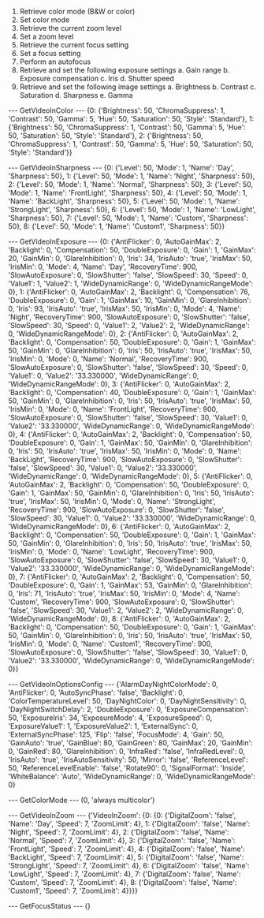1. Retrieve color mode (B&W or color)
2. Set color mode
3. Retrieve the current zoom level
4. Set a zoom level
5. Retrieve the current focus setting
6. Set a focus setting
7. Perform an autofocus
8. Retrieve and set the following exposure settings
    a. Gain range
    b. Exposure compensation
    c. Iris
    d. Shutter speed
9. Retrieve and set the following image settings
    a. Brightness
    b. Contrast
    c. Saturation
    d. Sharpness
    e. Gamma




--- GetVideoInColor ---
{0: {'Brightness': 50, 'ChromaSuppress': 1, 'Contrast': 50, 'Gamma': 5, 'Hue': 50, 'Saturation': 50, 'Style': 'Standard'}, 1: {'Brightness': 50, 'ChromaSuppress': 1, 'Contrast': 50, 'Gamma': 5, 'Hue': 50, 'Saturation': 50, 'Style': 'Standard'}, 2: {'Brightness': 50, 'ChromaSuppress': 1, 'Contrast': 50, 'Gamma': 5, 'Hue': 50, 'Saturation': 50, 'Style': 'Standard'}}

--- GetVideoInSharpness ---
{0: {'Level': 50, 'Mode': 1, 'Name': 'Day', 'Sharpness': 50}, 1: {'Level': 50, 'Mode': 1, 'Name': 'Night', 'Sharpness': 50}, 2: {'Level': 50, 'Mode': 1, 'Name': 'Normal', 'Sharpness': 50}, 3: {'Level': 50, 'Mode': 1, 'Name': 'FrontLight', 'Sharpness': 50}, 4: {'Level': 50, 'Mode': 1, 'Name': 'BackLight', 'Sharpness': 50}, 5: {'Level': 50, 'Mode': 1, 'Name': 'StrongLight', 'Sharpness': 50}, 6: {'Level': 50, 'Mode': 1, 'Name': 'LowLight', 'Sharpness': 50}, 7: {'Level': 50, 'Mode': 1, 'Name': 'Custom', 'Sharpness': 50}, 8: {'Level': 50, 'Mode': 1, 'Name': 'Custom1', 'Sharpness': 50}}

--- GetVideoInExposure ---
{0: {'AntiFlicker': 0, 'AutoGainMax': 2, 'Backlight': 0, 'Compensation': 50, 'DoubleExposure': 0, 'Gain': 1, 'GainMax': 20, 'GainMin': 0, 'GlareInhibition': 0, 'Iris': 34, 'IrisAuto': 'true', 'IrisMax': 50, 'IrisMin': 0, 'Mode': 4, 'Name': 'Day', 'RecoveryTime': 900, 'SlowAutoExposure': 0, 'SlowShutter': 'false', 'SlowSpeed': 30, 'Speed': 0, 'Value1': 1, 'Value2': 1, 'WideDynamicRange': 0, 'WideDynamicRangeMode': 0}, 1: {'AntiFlicker': 0, 'AutoGainMax': 2, 'Backlight': 0, 'Compensation': 76, 'DoubleExposure': 0, 'Gain': 1, 'GainMax': 10, 'GainMin': 0, 'GlareInhibition': 0, 'Iris': 93, 'IrisAuto': 'true', 'IrisMax': 50, 'IrisMin': 0, 'Mode': 4, 'Name': 'Night', 'RecoveryTime': 900, 'SlowAutoExposure': 0, 'SlowShutter': 'false', 'SlowSpeed': 30, 'Speed': 0, 'Value1': 2, 'Value2': 2, 'WideDynamicRange': 0, 'WideDynamicRangeMode': 0}, 2: {'AntiFlicker': 0, 'AutoGainMax': 2, 'Backlight': 0, 'Compensation': 50, 'DoubleExposure': 0, 'Gain': 1, 'GainMax': 50, 'GainMin': 0, 'GlareInhibition': 0, 'Iris': 50, 'IrisAuto': 'true', 'IrisMax': 50, 'IrisMin': 0, 'Mode': 0, 'Name': 'Normal', 'RecoveryTime': 900, 'SlowAutoExposure': 0, 'SlowShutter': 'false', 'SlowSpeed': 30, 'Speed': 0, 'Value1': 0, 'Value2': '33.330000', 'WideDynamicRange': 0, 'WideDynamicRangeMode': 0}, 3: {'AntiFlicker': 0, 'AutoGainMax': 2, 'Backlight': 0, 'Compensation': 40, 'DoubleExposure': 0, 'Gain': 1, 'GainMax': 50, 'GainMin': 0, 'GlareInhibition': 0, 'Iris': 50, 'IrisAuto': 'true', 'IrisMax': 50, 'IrisMin': 0, 'Mode': 0, 'Name': 'FrontLight', 'RecoveryTime': 900, 'SlowAutoExposure': 0, 'SlowShutter': 'false', 'SlowSpeed': 30, 'Value1': 0, 'Value2': '33.330000', 'WideDynamicRange': 0, 'WideDynamicRangeMode': 0}, 4: {'AntiFlicker': 0, 'AutoGainMax': 2, 'Backlight': 0, 'Compensation': 50, 'DoubleExposure': 0, 'Gain': 1, 'GainMax': 50, 'GainMin': 0, 'GlareInhibition': 0, 'Iris': 50, 'IrisAuto': 'true', 'IrisMax': 50, 'IrisMin': 0, 'Mode': 0, 'Name': 'BackLight', 'RecoveryTime': 900, 'SlowAutoExposure': 0, 'SlowShutter': 'false', 'SlowSpeed': 30, 'Value1': 0, 'Value2': '33.330000', 'WideDynamicRange': 0, 'WideDynamicRangeMode': 0}, 5: {'AntiFlicker': 0, 'AutoGainMax': 2, 'Backlight': 0, 'Compensation': 50, 'DoubleExposure': 0, 'Gain': 1, 'GainMax': 50, 'GainMin': 0, 'GlareInhibition': 0, 'Iris': 50, 'IrisAuto': 'true', 'IrisMax': 50, 'IrisMin': 0, 'Mode': 0, 'Name': 'StrongLight', 'RecoveryTime': 900, 'SlowAutoExposure': 0, 'SlowShutter': 'false', 'SlowSpeed': 30, 'Value1': 0, 'Value2': '33.330000', 'WideDynamicRange': 0, 'WideDynamicRangeMode': 0}, 6: {'AntiFlicker': 0, 'AutoGainMax': 2, 'Backlight': 0, 'Compensation': 50, 'DoubleExposure': 0, 'Gain': 1, 'GainMax': 50, 'GainMin': 0, 'GlareInhibition': 0, 'Iris': 50, 'IrisAuto': 'true', 'IrisMax': 50, 'IrisMin': 0, 'Mode': 0, 'Name': 'LowLight', 'RecoveryTime': 900, 'SlowAutoExposure': 0, 'SlowShutter': 'false', 'SlowSpeed': 30, 'Value1': 0, 'Value2': '33.330000', 'WideDynamicRange': 0, 'WideDynamicRangeMode': 0}, 7: {'AntiFlicker': 0, 'AutoGainMax': 2, 'Backlight': 0, 'Compensation': 50, 'DoubleExposure': 0, 'Gain': 1, 'GainMax': 53, 'GainMin': 0, 'GlareInhibition': 0, 'Iris': 71, 'IrisAuto': 'true', 'IrisMax': 50, 'IrisMin': 0, 'Mode': 4, 'Name': 'Custom', 'RecoveryTime': 900, 'SlowAutoExposure': 0, 'SlowShutter': 'false', 'SlowSpeed': 30, 'Value1': 2, 'Value2': 2, 'WideDynamicRange': 0, 'WideDynamicRangeMode': 0}, 8: {'AntiFlicker': 0, 'AutoGainMax': 2, 'Backlight': 0, 'Compensation': 50, 'DoubleExposure': 0, 'Gain': 1, 'GainMax': 50, 'GainMin': 0, 'GlareInhibition': 0, 'Iris': 50, 'IrisAuto': 'true', 'IrisMax': 50, 'IrisMin': 0, 'Mode': 0, 'Name': 'Custom1', 'RecoveryTime': 900, 'SlowAutoExposure': 0, 'SlowShutter': 'false', 'SlowSpeed': 30, 'Value1': 0, 'Value2': '33.330000', 'WideDynamicRange': 0, 'WideDynamicRangeMode': 0}}

--- GetVideoInOptionsConfig ---
{'AlarmDayNightColorMode': 0, 'AntiFlicker': 0, 'AutoSyncPhase': 'false', 'Backlight': 0, 'ColorTemperatureLevel': 50, 'DayNightColor': 0, 'DayNightSensitivity': 0, 'DayNightSwitchDelay': 2, 'DoubleExposure': 0, 'ExposureCompensation': 50, 'ExposureIris': 34, 'ExposureMode': 4, 'ExposureSpeed': 0, 'ExposureValue1': 1, 'ExposureValue2': 1, 'ExternalSync': 0, 'ExternalSyncPhase': 125, 'Flip': 'false', 'FocusMode': 4, 'Gain': 50, 'GainAuto': 'true', 'GainBlue': 80, 'GainGreen': 80, 'GainMax': 20, 'GainMin': 0, 'GainRed': 80, 'GlareInhibition': 0, 'InfraRed': 'false', 'InfraRedLevel': 0, 'IrisAuto': 'true', 'IrisAutoSensitivity': 50, 'Mirror': 'false', 'ReferenceLevel': 50, 'ReferenceLevelEnable': 'false', 'Rotate90': 0, 'SignalFormat': 'Inside', 'WhiteBalance': 'Auto', 'WideDynamicRange': 0, 'WideDynamicRangeMode': 0}

--- GetColorMode ---
(0, 'always multicolor')

--- GetVideoInZoom ---
{'VideoInZoom': {0: {0: {'DigitalZoom': 'false', 'Name': 'Day', 'Speed': 7, 'ZoomLimit': 4}, 1: {'DigitalZoom': 'false', 'Name': 'Night', 'Speed': 7, 'ZoomLimit': 4}, 2: {'DigitalZoom': 'false', 'Name': 'Normal', 'Speed': 7, 'ZoomLimit': 4}, 3: {'DigitalZoom': 'false', 'Name': 'FrontLight', 'Speed': 7, 'ZoomLimit': 4}, 4: {'DigitalZoom': 'false', 'Name': 'BackLight', 'Speed': 7, 'ZoomLimit': 4}, 5: {'DigitalZoom': 'false', 'Name': 'StrongLight', 'Speed': 7, 'ZoomLimit': 4}, 6: {'DigitalZoom': 'false', 'Name': 'LowLight', 'Speed': 7, 'ZoomLimit': 4}, 7: {'DigitalZoom': 'false', 'Name': 'Custom', 'Speed': 7, 'ZoomLimit': 4}, 8: {'DigitalZoom': 'false', 'Name': 'Custom1', 'Speed': 7, 'ZoomLimit': 4}}}}

--- GetFocusStatus ---
{}

